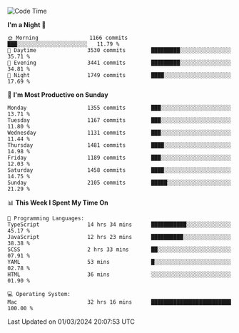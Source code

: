 <!--START_SECTION:waka-->
![Code Time](http://img.shields.io/badge/Code%20Time-3%2C705%20hrs%2024%20mins-blue)

**I'm a Night 🦉** 

```text
🌞 Morning                1166 commits        ███░░░░░░░░░░░░░░░░░░░░░░   11.79 % 
🌆 Daytime                3530 commits        █████████░░░░░░░░░░░░░░░░   35.71 % 
🌃 Evening                3441 commits        █████████░░░░░░░░░░░░░░░░   34.81 % 
🌙 Night                  1749 commits        ████░░░░░░░░░░░░░░░░░░░░░   17.69 % 
```
📅 **I'm Most Productive on Sunday** 

```text
Monday                   1355 commits        ███░░░░░░░░░░░░░░░░░░░░░░   13.71 % 
Tuesday                  1167 commits        ███░░░░░░░░░░░░░░░░░░░░░░   11.80 % 
Wednesday                1131 commits        ███░░░░░░░░░░░░░░░░░░░░░░   11.44 % 
Thursday                 1481 commits        ████░░░░░░░░░░░░░░░░░░░░░   14.98 % 
Friday                   1189 commits        ███░░░░░░░░░░░░░░░░░░░░░░   12.03 % 
Saturday                 1458 commits        ████░░░░░░░░░░░░░░░░░░░░░   14.75 % 
Sunday                   2105 commits        █████░░░░░░░░░░░░░░░░░░░░   21.29 % 
```


📊 **This Week I Spent My Time On** 

```text
💬 Programming Languages: 
TypeScript               14 hrs 34 mins      ███████████░░░░░░░░░░░░░░   45.17 % 
JavaScript               12 hrs 23 mins      ██████████░░░░░░░░░░░░░░░   38.38 % 
SCSS                     2 hrs 33 mins       ██░░░░░░░░░░░░░░░░░░░░░░░   07.91 % 
YAML                     53 mins             █░░░░░░░░░░░░░░░░░░░░░░░░   02.78 % 
HTML                     36 mins             ░░░░░░░░░░░░░░░░░░░░░░░░░   01.90 % 

💻 Operating System: 
Mac                      32 hrs 16 mins      █████████████████████████   100.00 % 
```


 Last Updated on 01/03/2024 20:07:53 UTC
<!--END_SECTION:waka-->
